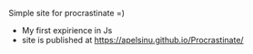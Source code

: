 Simple site for procrastinate =)

- My first expirience in Js
- site is published at https://apelsinu.github.io/Procrastinate/
